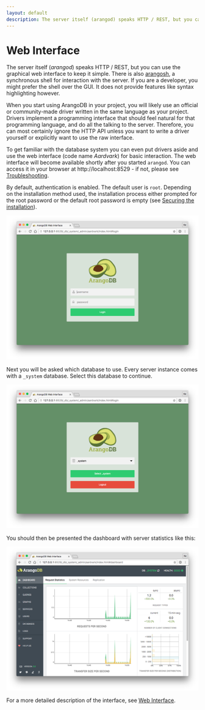 ```yaml
---
layout: default
description: The server itself (arangod) speaks HTTP / REST, but you can use thegraphical web interface to keep it simple
---
```

Web Interface
=============

The server itself (_arangod_) speaks HTTP / REST, but you can use the
graphical web interface to keep it simple. There is also
[arangosh](programs-arangosh.html), a synchronous shell
for interaction with the server. If you are a developer, you might
prefer the shell over the GUI. It does not provide features like
syntax highlighting however.

When you start using ArangoDB in your project, you will likely use an official
or community-made driver written in the same language as your project. Drivers
implement a programming interface that should feel natural for that programming
language, and do all the talking to the server. Therefore, you can most certainly
ignore the HTTP API unless you want to write a driver yourself or explicitly
want to use the raw interface.

To get familiar with the database system you can even put drivers aside and
use the web interface (code name *Aardvark*) for basic interaction.
The web interface will become available shortly after you started `arangod`.
You can access it in your browser at http://localhost:8529 - if not, please
see [Troubleshooting](troubleshooting.html).

By default, authentication is enabled. The default user is `root`.
Depending on the installation method used, the installation process either
prompted for the root password or the default root password is empty
(see [Securing the installation](gettingstarted-installation.html#securing-the-installation)).

![Aardvark Login Form](../images/loginView.png)

Next you will be asked which database to use. Every server instance comes with
a `_system` database. Select this database to continue.

![select database](../images/selectDBView.png)

You should then be presented the dashboard with server statistics like this:

![Aardvark Dashboard Request Statistics](../images/dashboardView.png)

For a more detailed description of the interface, see [Web Interface](programs-webinterface.html).

